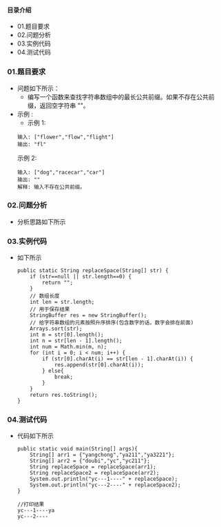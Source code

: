 #### 目录介绍
- 01.题目要求
- 02.问题分析
- 03.实例代码
- 04.测试代码






### 01.题目要求
- 问题如下所示：
    - 编写一个函数来查找字符串数组中的最长公共前缀。如果不存在公共前缀，返回空字符串 ""。
- 示例 :
    - 示例 1:
    ```
    输入: ["flower","flow","flight"]
    输出: "fl"
    ```
    示例 2:
    ```
    输入: ["dog","racecar","car"]
    输出: ""
    解释: 输入不存在公共前缀。
    ```




### 02.问题分析
- 分析思路如下所示


### 03.实例代码
- 如下所示
    ```
    public static String replaceSpace(String[] str) {
        if (str==null || str.length==0) {
            return "";
        }
        // 数组长度
        int len = str.length;
        // 用于保存结果
        StringBuffer res = new StringBuffer();
        // 给字符串数组的元素按照升序排序(包含数字的话，数字会排在前面)
        Arrays.sort(str);
        int m = str[0].length();
        int n = str[len - 1].length();
        int num = Math.min(m, n);
        for (int i = 0; i < num; i++) {
            if (str[0].charAt(i) == str[len - 1].charAt(i)) {
                res.append(str[0].charAt(i));
            } else{
                break;
            }
        }
        return res.toString();
    }
    ```

### 04.测试代码
- 代码如下所示
    ```
    public static void main(String[] args){
    	String[] arr1 = {"yangchong","ya211","ya3221"};
    	String[] arr2 = {"doubi","yc","yc211"};
    	String replaceSpace = replaceSpace(arr1);
    	String replaceSpace2 = replaceSpace(arr2);
    	System.out.println("yc---1----" + replaceSpace);
    	System.out.println("yc---2----" + replaceSpace2);
    }
    
    //打印结果
    yc---1----ya
    yc---2----
    ```

